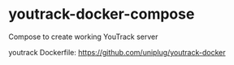 # youtrack-docker-compose
Compose to create working YouTrack server

youtrack Dockerfile:
https://github.com/uniplug/youtrack-docker